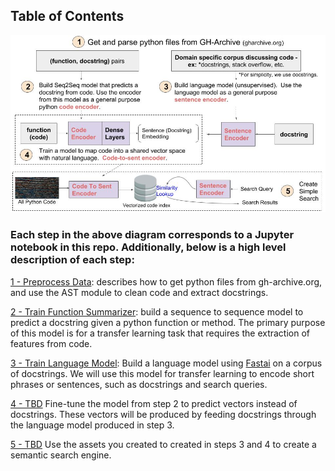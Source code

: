 ## Table of Contents


![Alt Text](./diagram/Diagram.jpg)


### Each step in the above diagram corresponds to a Jupyter notebook in this repo. Additionally, below is a high level description of each step:

[1 - Preprocess Data](https://github.com/hamelsmu/code_search/blob/master/notebooks/1%20-%20Preprocess%20Data.ipynb): describes how to get python files from gh-archive.org, and use the AST module to clean code and extract docstrings.

[2 - Train Function Summarizer](https://github.com/hamelsmu/code_search/blob/master/notebooks/2%20-%20Train%20Function%20Summarizer%20With%20Keras%20%2B%20TF.ipynb): build a sequence to sequence model to predict a docstring given a python function or method. The primary purpose of this model is for a transfer learning task that requires the extraction of features from code.

[3 - Train Language Model](https://github.com/hamelsmu/code_search/blob/master/notebooks/3%20-%20Train%20Language%20Model%20Using%20FastAI.ipynb): Build a language model using [Fastai](https://github.com/fastai/fastai) on a corpus of docstrings. We will use this model for transfer learning to encode short phrases or sentences, such as docstrings and search queries.

[4 - TBD]() Fine-tune the model from step 2 to predict vectors instead of docstrings. These vectors will be produced by feeding docstrings through the language model produced in step 3. 

[5 - TBD]() Use the assets you created to created in steps 3 and 4 to create a semantic search engine.
